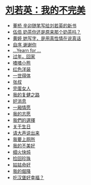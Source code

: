 <link href="../../css/style.css" rel="stylesheet" type="text/css" />

# [刘若英：我的不完美](https://www.kanunu8.com/book/4109/index.html)

<div class="">

+ [董桥 辛卯随笔写给刘若英的新书](https://www.kanunu8.com/book/4109/45249.html)
+ [伍佰 奶茶你还是原来那个奶茶吗？](https://www.kanunu8.com/book/4109/45250.html)
+ [黄婷 她写字，是用真性情在说真话](https://www.kanunu8.com/book/4109/45251.html)
+ [自序 谢谢你](https://www.kanunu8.com/book/4109/45253.html)
+ [...Yearn for ...](https://www.kanunu8.com/book/4109/45255.html)
+ [过年，回家](https://www.kanunu8.com/book/4109/45257.html)
+ [喳喳小熊](短篇小说/刘若英：渣渣小熊.md)
+ [红色洋装](https://www.kanunu8.com/book/4109/45262.html)
+ [一世得体](https://www.kanunu8.com/book/4109/45264.html)
+ [张叔](https://www.kanunu8.com/book/4109/45267.html)
+ [完蛋女人](https://www.kanunu8.com/book/4109/45268.html)
+ [我的复健之路](https://www.kanunu8.com/book/4109/45270.html)
+ [好消息](https://www.kanunu8.com/book/4109/45303.html)
+ [一厢情愿](https://www.kanunu8.com/book/4109/45304.html)
+ [我的志愿](https://www.kanunu8.com/book/4109/45305.html)
+ [我們的選擇](https://www.kanunu8.com/book/4109/45306.html)
+ [关于生日](https://www.kanunu8.com/book/4109/45307.html)
+ [请大声说出来](https://www.kanunu8.com/book/4109/45308.html)
+ [我要上厕所](https://www.kanunu8.com/book/4109/45309.html)
+ [我的不美好](https://www.kanunu8.com/book/4109/45311.html)
+ [细火快炖](https://www.kanunu8.com/book/4109/45312.html)
+ [捡回珍珠](https://www.kanunu8.com/book/4109/45314.html)
+ [姑姑命好](https://www.kanunu8.com/book/4109/45315.html)
+ [我的倔降](https://www.kanunu8.com/book/4109/45316.html)
+ [吃汉堡好幸福？](https://www.kanunu8.com/book/4109/45317.html)

</div>


